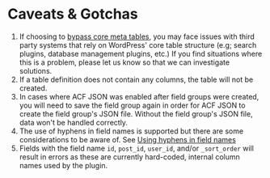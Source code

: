 # Caveats & Gotchas

1. If choosing to [bypass core meta tables](Advanced%20Usage/Bypassing%20data%20storage%20in%20core%20meta%20tables.md),
   you may face issues with third party systems that rely on WordPress' core table structure (e.g; search plugins,
   database management plugins, etc.) If you find situations where this is a problem, please let us know so that we can
   investigate solutions.
2. If a table definition does not contain any columns, the table will not be created.
3. In cases where ACF JSON was enabled after field groups were created, you will need to save the field group again in
   order for ACF JSON to create the field group's JSON file. Without the field group's JSON file, data won't be handled
   correctly.
4. The use of hyphens in field names is supported but there are some considerations to be aware of.
   See [Using hyphens in field names](References/Using%20hyphens%20in%20field%20names.md)
5. Fields with the field name `id`, `post_id`, `user_id`, and/or `_sort_order` will result in errors as these are
   currently hard-coded, internal column names used by the plugin.